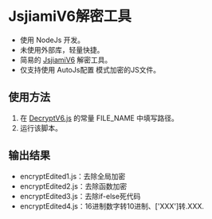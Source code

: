 # JsjiamiV6解密工具
* 使用 NodeJs 开发。
* 未使用外部库，轻量快捷。
* 简易的 [JsjiamiV6](https://www.jsjiami.com/) 解密工具。
* 仅支持使用 AutoJs配置 模式加密的JS文件。
## 使用方法
1. 在 [DecryptV6.js](https://github.com/NXY666/JavaScriptV6Decryptor/blob/master/DecryptV6.js) 的常量 FILE_NAME 中填写路径。
2. 运行该脚本。

## 输出结果
* encryptEdited1.js：去除全局加密
* encryptEdited2.js：去除函数加密
* encryptEdited3.js：去除if-else死代码
* encryptEdited4.js：16进制数字转10进制、['XXX']转.XXX.
